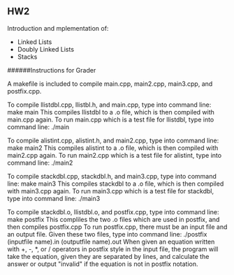 ## HW2
Introduction and mplementation of:
- Linked Lists
- Doubly Linked Lists
- Stacks


######Instructions for Grader

A makefile is included to compile main.cpp, main2.cpp, main3.cpp, and postfix.cpp.

To compile llistdbl.cpp, llistbl.h, and main.cpp, type into command line: make main
This compiles llistdbl to a .o file, which is then compiled with main.cpp again.
To run main.cpp which is a test file for llistdbl, type into command line: ./main

To compile alistint.cpp, alistint.h, and main2.cpp, type into command line: make main2
This compiles alistint to a .o file, which is then compiled with main2.cpp again.
To run main2.cpp which is a test file for alistint, type into command line: ./main2

To compile stackdbl.cpp, stackdbl.h, and main3.cpp, type into command line: make main3
This compiles stackdbl to a .o file, which is then compiled with main3.cpp again.
To run main3.cpp which is a test file for stackdbl, type into command line: ./main3

To compile stackdbl.o, llistdbl.o, and postfix.cpp, type into command line: make postfix
This compliles the two .o files which are used in postfix, and then compiles postfix.cpp
To run postfix.cpp, there must be an input file and an output file. 
Given these two files, type into command line: ./postfix (inputfile name).in (outputfile name).out
When given an equation written with +, -, *, or / operators in postfix style in the input file, the program will take the equation, given they are separated by lines, and calculate the answer or output "invalid" if the equation is not in postfix notation.
